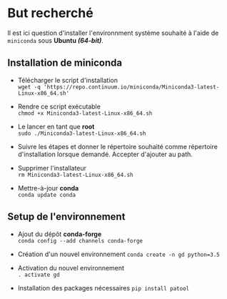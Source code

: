
# But recherché

Il est ici question d'installer l'environnment système souhaité à l'aide de `miniconda` sous **Ubuntu _(64-bit)_**.

## Installation de miniconda

* Télécharger le script d'installation  
`wget -q 'https://repo.continuum.io/miniconda/Miniconda3-latest-Linux-x86_64.sh'`

* Rendre ce script exécutable  
`chmod +x Miniconda3-latest-Linux-x86_64.sh`

* Le lancer en tant que **root**  
`sudo ./Miniconda3-latest-Linux-x86_64.sh`

* Suivre les étapes et donner le répertoire souhaité comme répertoire d'installation lorsque demandé. Accepter d'ajouter au path.

* Supprimer l'installateur  
`rm Miniconda3-latest-Linux-x86_64.sh`

* Mettre-à-jour **conda**  
`conda update conda`

## Setup de l'environnement

* Ajout du dépôt **conda-forge**  
`conda config --add channels conda-forge`

* Création d'un nouvel environnement
`conda create -n gd python=3.5`

* Activation du nouvel environnement  
`. activate gd`

* Installation des packages nécessaires
`pip install patool`
